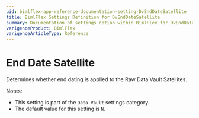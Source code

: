 ```yaml
---
uid: bimlflex-app-reference-documentation-setting-DvEndDateSatellite
title: BimlFlex Settings Definition for DvEndDateSatellite
summary: Documentation of settings option within BimlFlex for DvEndDateSatellite
varigenceProduct: BimlFlex
varigenceArticleType: Reference
---
```


# End Date Satellite

Determines whether end dating is applied to the Raw Data Vault Satellites.

Notes:

* This setting is part of the `Data Vault` settings category.
* The default value for this setting is `N`.
